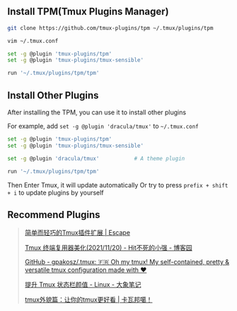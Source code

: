 ## Install TPM(Tmux Plugins Manager)

```bash
git clone https://github.com/tmux-plugins/tpm ~/.tmux/plugins/tpm
```

```bash
vim ~/.tmux.conf
```

```bash
set -g @plugin 'tmux-plugins/tpm'
set -g @plugin 'tmux-plugins/tmux-sensible'

run '~/.tmux/plugins/tpm/tpm' 
```

## Install Other Plugins

After installing the TPM, you can use it to install other plugins

For example, add `set -g @plugin 'dracula/tmux'` to `~/.tmux.conf`

```bash
set -g @plugin 'tmux-plugins/tpm'
set -g @plugin 'tmux-plugins/tmux-sensible'

set -g @plugin 'dracula/tmux'           # A theme plugin

run '~/.tmux/plugins/tpm/tpm' 
```

Then Enter Tmux, it will update automatically
Or try to press `prefix + shift + i` to update plugins by yourself

## Recommend Plugins

> [简单而轻巧的Tmux插件扩展 | Escape](https://www.escapelife.site/posts/1a9a72ec.html#toc-heading-7)
> 
> [Tmux 终端复用器美化(2021/11/20) - Hit不死的小强 - 博客园](https://www.cnblogs.com/xiaoQQya/p/16313824.html#32-插件推荐)
> 
> [GitHub - gpakosz/.tmux: 🇫🇷 Oh my tmux! My self-contained, pretty & versatile tmux configuration made with ❤️](https://github.com/gpakosz/.tmux)
> 
> [提升 Tmux 状态栏颜值 - Linux - 大象笔记](https://www.sunzhongwei.com/enhance-tmux-status-bar-appearance?from=bottom)
> 
> [tmux外貌篇：让你的tmux更好看 | 卡瓦邦噶！](https://www.kawabangga.com/posts/2477)

### 







